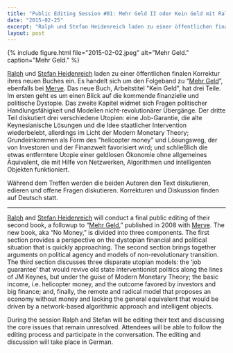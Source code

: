```yaml
---
title: "Public Editing Session #01: Mehr Geld II oder Kein Geld mit Ralph & Stefan Heidenreich"
date: "2015-02-25"
excerpt: "Ralph und Stefan Heidenreich laden zu einer öffentlichen finalen Korrektur ihres neuen Buches ein."
layout: post
---
```


{% include figure.html file="2015-02-02.jpeg" alt="Mehr Geld." caption="Mehr Geld." %}

[Ralph](http://www.ralph-heidenreich.de/) und [Stefan Heidenreich](http://www.stefanheidenreich.de/) laden zu einer öffentlichen finalen Korrektur ihres neuen Buches ein. Es handelt sich um den Folgeband zu “[Mehr Geld](https://www.merve.de/index.php/book/show/323)”, ebenfalls bei [Merve](https://www.merve.de/index.php/search). Das neue Buch, Arbeitstitel "Kein Geld", hat drei Teile. Im ersten geht es um einen Blick auf die kommende finanzielle und politische Dystopie. Das zweite Kapitel widmet sich Fragen politischer Handlungsfähigkeit und Modellen nicht-revolutionärer Übergänge. Der dritte Teil diskutiert drei verschiedene Utopien: eine Job-Garantie, die alte Keynesianische Lösungen und die Idee staatlicher Intervention wiederbelebt, allerdings im Licht der Modern Monetary Theory; Grundeinkommen als Form des "helicopter money" und Lösungsweg, der von Investoren und der Finanzwelt favorisiert wird; und schließlich die etwas entferntere Utopie einer geldlosen Ökonomie ohne allgemeines Äquivalent, die mit Hilfe von Netzwerken, Algorithmen und intelligenten Objekten funktioniert.

Während dem Treffen werden die beiden Autoren den Text diskutieren, edieren und offene Fragen diskutieren. Korrekturen und Diskussion finden auf Deutsch statt.

* * *

[Ralph](http://www.ralph-heidenreich.de/) and [Stefan Heidenreich](http://www.stefanheidenreich.de/) will conduct a final public editing of their second book, a followup to “[Mehr Geld](https://www.merve.de/index.php/book/show/323),” published in 2008 with [Merve](https://www.merve.de/index.php/search). The new book, aka “No Money,” is divided into three components. The first section provides a perspective on the dystopian financial and political situation that is quickly approaching. The second section brings together arguments on political agency and models of non-revolutionary transition. The third section discusses three disparate utopian models: the ‘job guarantee’ that would revive old state interventionist politics along the lines of JM Keynes, but under the guise of Modern Monetary Theory; the basic income, i.e. helicopter money, and the outcome favored by investors and big finance; and, finally, the remote and radical model that proposes an economy without money and lacking the general equivalent that would be driven by a network-based algorithmic approach and intelligent objects.

During the session Ralph and Stefan will be editing their text and discussing the core issues that remain unresolved. Attendees will be able to follow the editing process and participate in the conversation. The editing and discussion will take place in German.
